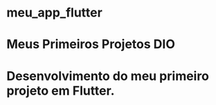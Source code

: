 # meu_app_flutter
# Meus Primeiros Projetos DIO
# Desenvolvimento do meu primeiro projeto em Flutter.



